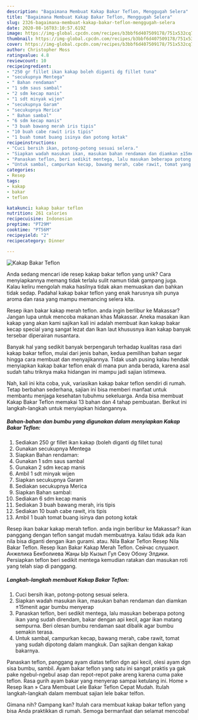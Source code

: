 ```yaml
---
description: "Bagaimana Membuat Kakap Bakar Teflon, Menggugah Selera"
title: "Bagaimana Membuat Kakap Bakar Teflon, Menggugah Selera"
slug: 2326-bagaimana-membuat-kakap-bakar-teflon-menggugah-selera
date: 2020-08-16T03:10:57.619Z
image: https://img-global.cpcdn.com/recipes/b3bbf6d407509178/751x532cq70/kakap-bakar-teflon-foto-resep-utama.jpg
thumbnail: https://img-global.cpcdn.com/recipes/b3bbf6d407509178/751x532cq70/kakap-bakar-teflon-foto-resep-utama.jpg
cover: https://img-global.cpcdn.com/recipes/b3bbf6d407509178/751x532cq70/kakap-bakar-teflon-foto-resep-utama.jpg
author: Christopher Moss
ratingvalue: 4.8
reviewcount: 10
recipeingredient:
- "250 gr fillet ikan kakap boleh diganti dg fillet tuna"
- "secukupnya Mentega"
- " Bahan rendaman"
- "1 sdm saus sambal"
- "2 sdm kecap manis"
- "1 sdt minyak wijen"
- "secukupnya Garam"
- "secukupnya Merica"
- " Bahan sambal"
- "6 sdm kecap manis"
- "3 buah bawang merah iris tipis"
- "10 buah cabe rawit iris tipis"
- "1 buah tomat buang isinya dan potong kotak"
recipeinstructions:
- "Cuci bersih ikan, potong-potong sesuai selera."
- "Siapkan wadah masukan ikan, masukan bahan rendaman dan diamkan ±15menit agar bumbu menyerap"
- "Panaskan teflon, beri sedikit mentega, lalu masukan beberapa potong ikan yang sudah direndam, bakar dengan api kecil, agar ikan matang sempurna. Beri olesan bumbu rendaman saat dibalik agar bumbu semakin terasa."
- "Untuk sambal, campurkan kecap, bawang merah, cabe rawit, tomat yang sudah dipotong dalam mangkuk. Dan sajikan dengan kakap bakarnya."
categories:
- Resep
tags:
- kakap
- bakar
- teflon

katakunci: kakap bakar teflon 
nutrition: 261 calories
recipecuisine: Indonesian
preptime: "PT29M"
cooktime: "PT56M"
recipeyield: "2"
recipecategory: Dinner

---
```



![Kakap Bakar Teflon](https://img-global.cpcdn.com/recipes/b3bbf6d407509178/751x532cq70/kakap-bakar-teflon-foto-resep-utama.jpg)

Anda sedang mencari ide resep kakap bakar teflon yang unik? Cara menyiapkannya memang tidak terlalu sulit namun tidak gampang juga. Kalau keliru mengolah maka hasilnya tidak akan memuaskan dan bahkan tidak sedap. Padahal kakap bakar teflon yang enak harusnya sih punya aroma dan rasa yang mampu memancing selera kita.

Resep ikan bakar kakap merah teflon. anda ingin berlibur ke Makassar? Jangan lupa untuk mencoba makanan khas Makassar. Aneka masakan ikan kakap yang akan kami sajikan kali ini adalah membuat ikan kakap bakar kecap special yang sangat lezat dan Ikan laut khususnya ikan kakap banyak tersebar diperairan nusantara.

Banyak hal yang sedikit banyak berpengaruh terhadap kualitas rasa dari kakap bakar teflon, mulai dari jenis bahan, kedua pemilihan bahan segar hingga cara membuat dan menyajikannya. Tidak usah pusing kalau hendak menyiapkan kakap bakar teflon enak di mana pun anda berada, karena asal sudah tahu triknya maka hidangan ini mampu jadi sajian istimewa.


Nah, kali ini kita coba, yuk, variasikan kakap bakar teflon sendiri di rumah. Tetap berbahan sederhana, sajian ini bisa memberi manfaat untuk membantu menjaga kesehatan tubuhmu sekeluarga. Anda bisa membuat Kakap Bakar Teflon memakai 13 bahan dan 4 tahap pembuatan. Berikut ini langkah-langkah untuk menyiapkan hidangannya.

<!--inarticleads1-->

##### Bahan-bahan dan bumbu yang digunakan dalam menyiapkan Kakap Bakar Teflon:

1. Sediakan 250 gr fillet ikan kakap (boleh diganti dg fillet tuna)
1. Gunakan secukupnya Mentega
1. Siapkan  Bahan rendaman:
1. Gunakan 1 sdm saus sambal
1. Gunakan 2 sdm kecap manis
1. Ambil 1 sdt minyak wijen
1. Siapkan secukupnya Garam
1. Sediakan secukupnya Merica
1. Siapkan  Bahan sambal:
1. Sediakan 6 sdm kecap manis
1. Sediakan 3 buah bawang merah, iris tipis
1. Sediakan 10 buah cabe rawit, iris tipis
1. Ambil 1 buah tomat buang isinya dan potong kotak


Resep ikan bakar kakap merah teflon. anda ingin berlibur ke Makassar? ikan panggang dengan teflon sangat mudah membuatnya. kalau tidak ada ikan nila bisa diganti dengan ikan gurami. atau. Nila Bakar Teflon Resep Nila Bakar Teflon. Resep Ikan Bakar Kakap Merah Teflon. Сейчас слушают. Анжелика Бекболиева Жаңы Ыр Кызыл Гул Сөзү Обону Элдики. Persiapkan teflon beri sedikit mentega kemudian ratakan dan masukan roti yang telah siap di panggang. 

<!--inarticleads2-->

##### Langkah-langkah membuat Kakap Bakar Teflon:

1. Cuci bersih ikan, potong-potong sesuai selera.
1. Siapkan wadah masukan ikan, masukan bahan rendaman dan diamkan ±15menit agar bumbu menyerap
1. Panaskan teflon, beri sedikit mentega, lalu masukan beberapa potong ikan yang sudah direndam, bakar dengan api kecil, agar ikan matang sempurna. Beri olesan bumbu rendaman saat dibalik agar bumbu semakin terasa.
1. Untuk sambal, campurkan kecap, bawang merah, cabe rawit, tomat yang sudah dipotong dalam mangkuk. Dan sajikan dengan kakap bakarnya.


Panaskan teflon, panggang ayam diatas teflon dgn api kecil, olesi ayam dgn sisa bumbu, sambil. Ayam bakar teflon yang satu ini sangat praktis ya gak pake ngebul-ngebul asap dan repot-repot pake areng karena cuma pake teflon. Rasa gurih ayam bakar yang menyerap sampai ketulang ini. Home » Resep Ikan » Cara Membuat Lele Bakar Teflon Cepat Mudah. Itulah langkah-langkah dalam membuat sajian lele bakar telfon. 

Gimana nih? Gampang kan? Itulah cara membuat kakap bakar teflon yang bisa Anda praktikkan di rumah. Semoga bermanfaat dan selamat mencoba!
